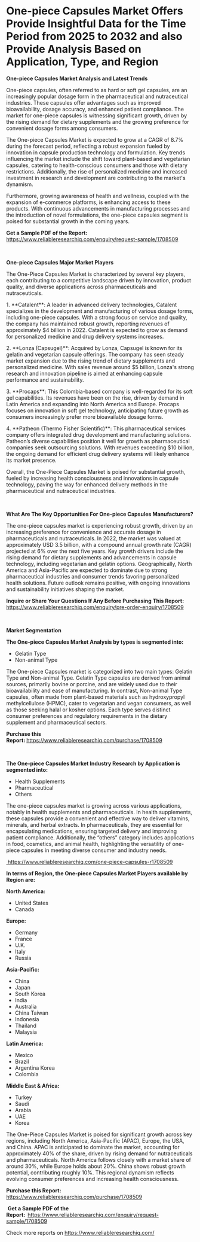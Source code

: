<p><h1>One-piece Capsules Market Offers Provide Insightful Data for the Time Period from 2025 to 2032 and also Provide Analysis Based on Application, Type, and Region</h1></p><p><strong>One-piece Capsules Market Analysis and Latest Trends</strong></p>
<p><p>One-piece capsules, often referred to as hard or soft gel capsules, are an increasingly popular dosage form in the pharmaceutical and nutraceutical industries. These capsules offer advantages such as improved bioavailability, dosage accuracy, and enhanced patient compliance. The market for one-piece capsules is witnessing significant growth, driven by the rising demand for dietary supplements and the growing preference for convenient dosage forms among consumers.</p><p>The One-piece Capsules Market is expected to grow at a CAGR of 8.7% during the forecast period, reflecting a robust expansion fueled by innovation in capsule production technology and formulation. Key trends influencing the market include the shift toward plant-based and vegetarian capsules, catering to health-conscious consumers and those with dietary restrictions. Additionally, the rise of personalized medicine and increased investment in research and development are contributing to the market's dynamism. </p><p>Furthermore, growing awareness of health and wellness, coupled with the expansion of e-commerce platforms, is enhancing access to these products. With continuous advancements in manufacturing processes and the introduction of novel formulations, the one-piece capsules segment is poised for substantial growth in the coming years.</p></p>
<p><strong>Get a Sample PDF of the Report:&nbsp;</strong> <a href="https://www.reliableresearchiq.com/enquiry/request-sample/1708509?utm_campaign=104&utm_medium=2&utm_source=Github&utm_content=ia&utm_term=10012025&utm_id=one-piece-capsules">https://www.reliableresearchiq.com/enquiry/request-sample/1708509</a></p>
<p>&nbsp;</p>
<p><strong>One-piece Capsules Major Market Players</strong></p>
<p><p>The One-Piece Capsules Market is characterized by several key players, each contributing to a competitive landscape driven by innovation, product quality, and diverse applications across pharmaceuticals and nutraceuticals. </p><p>1. **Catalent**: A leader in advanced delivery technologies, Catalent specializes in the development and manufacturing of various dosage forms, including one-piece capsules. With a strong focus on service and quality, the company has maintained robust growth, reporting revenues of approximately $4 billion in 2022. Catalent is expected to grow as demand for personalized medicine and drug delivery systems increases.</p><p>2. **Lonza (Capsugel)**: Acquired by Lonza, Capsugel is known for its gelatin and vegetarian capsule offerings. The company has seen steady market expansion due to the rising trend of dietary supplements and personalized medicine. With sales revenue around $5 billion, Lonza's strong research and innovation pipeline is aimed at enhancing capsule performance and sustainability.</p><p>3. **Procaps**: This Colombia-based company is well-regarded for its soft gel capabilities. Its revenues have been on the rise, driven by demand in Latin America and expanding into North America and Europe. Procaps focuses on innovation in soft gel technology, anticipating future growth as consumers increasingly prefer more bioavailable dosage forms.</p><p>4. **Patheon (Thermo Fisher Scientific)**: This pharmaceutical services company offers integrated drug development and manufacturing solutions. Patheon’s diverse capabilities position it well for growth as pharmaceutical companies seek outsourcing solutions. With revenues exceeding $10 billion, the ongoing demand for efficient drug delivery systems will likely enhance its market presence.</p><p>Overall, the One-Piece Capsules Market is poised for substantial growth, fueled by increasing health consciousness and innovations in capsule technology, paving the way for enhanced delivery methods in the pharmaceutical and nutraceutical industries.</p></p>
<p>&nbsp;</p>
<p><strong>What Are The Key Opportunities For One-piece Capsules Manufacturers?</strong></p>
<p><p>The one-piece capsules market is experiencing robust growth, driven by an increasing preference for convenience and accurate dosage in pharmaceuticals and nutraceuticals. In 2022, the market was valued at approximately USD 3.5 billion, with a compound annual growth rate (CAGR) projected at 6% over the next five years. Key growth drivers include the rising demand for dietary supplements and advancements in capsule technology, including vegetarian and gelatin options. Geographically, North America and Asia-Pacific are expected to dominate due to strong pharmaceutical industries and consumer trends favoring personalized health solutions. Future outlook remains positive, with ongoing innovations and sustainability initiatives shaping the market.</p></p>
<p><strong>Inquire or Share Your Questions If Any Before Purchasing This Report:</strong> <a href="https://www.reliableresearchiq.com/enquiry/pre-order-enquiry/1708509?utm_campaign=104&utm_medium=2&utm_source=Github&utm_content=ia&utm_term=10012025&utm_id=one-piece-capsules">https://www.reliableresearchiq.com/enquiry/pre-order-enquiry/1708509</a></p>
<p>&nbsp;</p>
<p><strong>Market Segmentation</strong></p>
<p><strong>The One-piece Capsules Market Analysis by types is segmented into:</strong></p>
<p><ul><li>Gelatin Type</li><li>Non-animal Type</li></ul></p>
<p><p>The One-piece Capsules market is categorized into two main types: Gelatin Type and Non-animal Type. Gelatin Type capsules are derived from animal sources, primarily bovine or porcine, and are widely used due to their bioavailability and ease of manufacturing. In contrast, Non-animal Type capsules, often made from plant-based materials such as hydroxypropyl methylcellulose (HPMC), cater to vegetarian and vegan consumers, as well as those seeking halal or kosher options. Each type serves distinct consumer preferences and regulatory requirements in the dietary supplement and pharmaceutical sectors.</p></p>
<p><strong>Purchase this Report:&nbsp;</strong><a href="https://www.reliableresearchiq.com/purchase/1708509?utm_campaign=104&utm_medium=2&utm_source=Github&utm_content=ia&utm_term=10012025&utm_id=one-piece-capsules">https://www.reliableresearchiq.com/purchase/1708509</a></p>
<p>&nbsp;</p>
<p><strong>The One-piece Capsules Market Industry Research by Application is segmented into:</strong></p>
<p><ul><li>Health Supplements</li><li>Pharmaceutical</li><li>Others</li></ul></p>
<p><p>The one-piece capsules market is growing across various applications, notably in health supplements and pharmaceuticals. In health supplements, these capsules provide a convenient and effective way to deliver vitamins, minerals, and herbal extracts. In pharmaceuticals, they are essential for encapsulating medications, ensuring targeted delivery and improving patient compliance. Additionally, the “others” category includes applications in food, cosmetics, and animal health, highlighting the versatility of one-piece capsules in meeting diverse consumer and industry needs.</p></p>
<p><a href="https://www.reliableresearchiq.com/one-piece-capsules-r1708509?utm_campaign=104&utm_medium=2&utm_source=Github&utm_content=ia&utm_term=10012025&utm_id=one-piece-capsules">&nbsp;https://www.reliableresearchiq.com/one-piece-capsules-r1708509</a></p>
<p><strong>In terms of Region, the One-piece Capsules Market Players available by Region are:</strong></p>
<p>
    <p> <strong> North America: </strong>
        <ul>
            <li>United States</li>
            <li>Canada</li>
        </ul>
        </p> 
    <p> <strong> Europe: </strong>
        <ul>
            <li>Germany</li>
            <li>France</li>
            <li>U.K.</li>
            <li>Italy</li>
            <li>Russia</li>
        </ul>
        </p> 
    <p> <strong> Asia-Pacific: </strong>
        <ul>
            <li>China</li>
            <li>Japan</li>
            <li>South Korea</li>
            <li>India</li>
            <li>Australia</li>
            <li>China Taiwan</li>
            <li>Indonesia</li>
            <li>Thailand</li>
            <li>Malaysia</li>
        </ul>
        </p> 
    <p> <strong> Latin America: </strong>
        <ul>
            <li>Mexico</li>
            <li>Brazil</li>
            <li>Argentina Korea</li>
            <li>Colombia</li>
        </ul>
        </p> 
    <p> <strong> Middle East & Africa: </strong>
        <ul>
            <li>Turkey</li>
            <li>Saudi</li>
            <li>Arabia</li>
            <li>UAE</li>
            <li>Korea</li>
        </ul>
    </p>
    </p>
<p><p>The One-Piece Capsules Market is poised for significant growth across key regions, including North America, Asia-Pacific (APAC), Europe, the USA, and China. APAC is anticipated to dominate the market, accounting for approximately 40% of the share, driven by rising demand for nutraceuticals and pharmaceuticals. North America follows closely with a market share of around 30%, while Europe holds about 20%. China shows robust growth potential, contributing roughly 10%. This regional dynamism reflects evolving consumer preferences and increasing health consciousness.</p></p>
<p><strong>Purchase this Report: </strong><a href="https://www.reliableresearchiq.com/purchase/1708509?utm_campaign=104&utm_medium=2&utm_source=Github&utm_content=ia&utm_term=10012025&utm_id=one-piece-capsules">https://www.reliableresearchiq.com/purchase/1708509</a></p>
<p>&nbsp;<strong>Get a Sample PDF of the Report:&nbsp;&nbsp;</strong><a href="https://www.reliableresearchiq.com/enquiry/request-sample/1708509?utm_campaign=104&utm_medium=2&utm_source=Github&utm_content=ia&utm_term=10012025&utm_id=one-piece-capsules">https://www.reliableresearchiq.com/enquiry/request-sample/1708509</a></p>
<p><strong></strong></p>
<p>Check more reports on <a href="https://www.reliableresearchiq.com/?utm_campaign=104&utm_medium=2&utm_source=Github&utm_content=ia&utm_term=10012025&utm_id=one-piece-capsules">https://www.reliableresearchiq.com/</a></p>